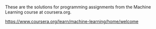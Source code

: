 These are the solutions for programming assignments from the Machine Learning course at coursera.org.

https://www.coursera.org/learn/machine-learning/home/welcome
